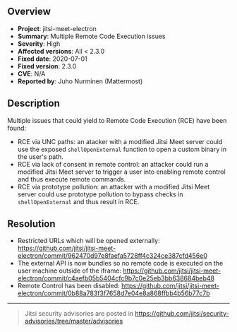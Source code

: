 ## Overview

* **Project**: jitsi-meet-electron
* **Summary**:  Multiple Remote Code Execution issues
* **Severity**: High
* **Affected versions**: All < 2.3.0
* **Fixed date**: 2020-07-01
* **Fixed version**: 2.3.0
* **CVE**: N/A
* **Reported by**: Juho Nurminen (Mattermost)

## Description

Multiple issues that could yield to Remote Code Execution (RCE) have been found:

- RCE via UNC paths: an atacker with a modified Jitsi Meet server could use the exposed
`shellOpenExternal` function to open a custom binary in the user's path.
- RCE via lack of consent in remote control: an attacker could run a modified Jitsi Meet server to trigger a user
into enabling remote control and thus execute remote commands.
- RCE via prototype pollution: an attacker with a modified Jitsi Meet server could use prototype pollution to bypass
checks in `shellOpenExternal` and thus result in RCE.

## Resolution

- Restricted URLs which will be opened externally: https://github.com/jitsi/jitsi-meet-electron/commit/962470d97e8faefa5728ff4c324ce387cfd456e0
- The external API is now bundles so no remote code is executed on the user machine outside of the iframe: https://github.com/jitsi/jitsi-meet-electron/commit/c4aefb05b5404cfc9b7c0e25eb3bb638684beb48
- Remote Control has been disabled: https://github.com/jitsi/jitsi-meet-electron/commit/0b88a783f3f7658d7e04e8a868ffbb4b56b77c7b

---

> Jitsi security advisories are posted in https://github.com/jitsi/security-advisories/tree/master/advisories
